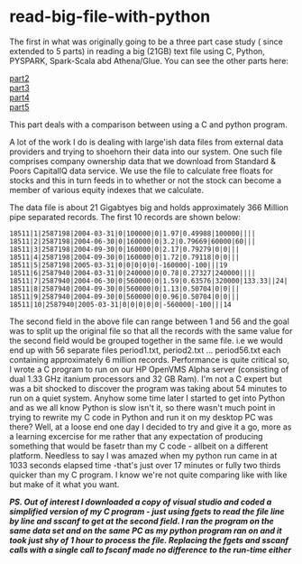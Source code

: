 # read-big-file-with-python
The first in what was originally going to be a three part case study ( since extended to 5 parts) in reading a big (21GB) text file 
using C, Python, PYSPARK, Spark-Scala abd Athena/Glue. You can see the other parts here:

[part2](https://github.com/taupirho/read-big-file-with-spark-python)
<br>
[part3](https://github.com/taupirho/read-big-file-with-spark-scala)
<br>
[part4](https://github.com/taupirho/read-big-file-with-amazon-emr)
<br>
[part5](https://github.com/taupirho/read-big-file-aws-athena-glue)

This part deals with a comparison between using a C and python program.

A lot of the work I do is dealing with large'ish data files from external data providers and 
trying to shoehorn their data into our system. One such file comprises company ownership data that
we download from Standard & Poors CapitalIQ data service. We use the file to calculate free floats for stocks 
and this in turn feeds in to whether or not the stock can become a member of various equity indexes 
that we calculate.

The data file is about 21 Gigabtyes big and holds approximately 366 Million pipe separated records. The first 
10 records are shown below:

```
18511|1|2587198|2004-03-31|0|100000|0|1.97|0.49988|100000||||
18511|2|2587198|2004-06-30|0|160000|0|3.2|0.79669|60000|60|||
18511|3|2587198|2004-09-30|0|160000|0|2.17|0.79279|0|0|||
18511|4|2587198|2004-09-30|0|160000|0|1.72|0.79118|0|0|||
18511|5|2587198|2005-03-31|0|0|0|0|0|-160000|-100|||19
18511|6|2587940|2004-03-31|0|240000|0|0.78|0.27327|240000||||
18511|7|2587940|2004-06-30|0|560000|0|1.59|0.63576|320000|133.33||24|
18511|8|2587940|2004-09-30|0|560000|0|1.13|0.50704|0|0|||
18511|9|2587940|2004-09-30|0|560000|0|0.96|0.50704|0|0|||
18511|10|2587940|2005-03-31|0|0|0|0|0|-560000|-100|||14

```
The second field in the above file can range between 1 and 56 and the goal was to split up the 
original file so that all the records with the same value for the second field would be 
grouped together in the same file. i.e we would end up with 56 separate files period1.txt, 
period2.txt ... period56.txt each containing approximately 6 million records. Performance is quite critical 
so, I wrote a C program to run on our HP OpenVMS Alpha server (consisting of dual 1.33 GHz itanium processors 
and 32 GB Ram). I'm not a C expert but was a bit shocked to discover the program was taking about 54 minutes to run on a quiet system. 
Anyhow some time later I started to get into Python and as we all know Python is slow isn't it, so there wasn't 
much point in trying to rewrite my C code in Python and run it on my desktop PC was there? Well, at a loose end one day I 
decided to try and give it a go, more as a learning excercise for me rather that any expectation of producing
something that would be fasetr than my C code - allbeit on a different platform. Needless to say I was amazed 
when my python run came in at 1033 seconds elapsed time -that's just over 17 minutes or fully two thirds quicker
than my C program. I know we're not quite comparing like with like but make of it what you want. 

***PS. Out of interest I downloaded a copy of visual studio and coded a simplified version of my 
C program - just using fgets to read the file line by line and sscanf to get at the second field. I ran the program
on the same data set and on the same PC as my python program ran on and it took just shy of 1 hour to process
the file. Replacing the fgets and sscanf calls with a single call to fscanf made no difference to the run-time either***
